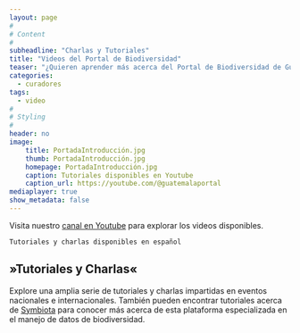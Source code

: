 ```yaml
---
layout: page
#
# Content
#
subheadline: "Charlas y Tutoriales"
title: "Videos del Portal de Biodiversidad"
teaser: "¿Quieren aprender más acerca del Portal de Biodiversidad de Guatemala? Pueden explorar nuestra serie de videos con charlas informativas y tutoriales acerca las herramientas disponibles para el manejo y digitalización de colecciones. "
categories:
  - curadores
tags:
  - video
#
# Styling
#
header: no
image:
    title: PortadaIntroducción.jpg
    thumb: PortadaIntroducción.jpg
    homepage: PortadaIntroducción.jpg
    caption: Tutoriales disponibles en Youtube
    caption_url: https://youtube.com/@guatemalaportal
mediaplayer: true
show_metadata: false
---
```

Visita nuestro [canal en Youtube](https://youtube.com/@guatemalaportal) para explorar los videos disponibles.

~~~
Tutoriales y charlas disponibles en español
~~~

## »Tutoriales y Charlas«

Explore una amplia serie de tutoriales y charlas impartidas en eventos nacionales e internacionales. También pueden encontrar tutoriales acerca de [Symbiota](https://symbiota.org/es) para conocer más acerca de esta plataforma especializada en el manejo de datos de biodiversidad. 

